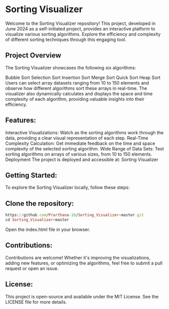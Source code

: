 # Sorting Visualizer
Welcome to the Sorting Visualizer repository! This project, developed in June 2024 as a self-initiated project, provides an interactive platform to visualize various sorting algorithms. Explore the efficiency and complexity of different sorting techniques through this engaging tool.

## Project Overview
The Sorting Visualizer showcases the following six algorithms:

Bubble Sort
Selection Sort
Insertion Sort
Merge Sort
Quick Sort
Heap Sort
Users can select array datasets ranging from 10 to 150 elements and observe how different algorithms sort these arrays in real-time. The visualizer also dynamically calculates and displays the space and time complexity of each algorithm, providing valuable insights into their efficiency.

## Features:
Interactive Visualizations: Watch as the sorting algorithms work through the data, providing a clear visual representation of each step.
Real-Time Complexity Calculation: Get immediate feedback on the time and space complexity of the selected sorting algorithm.
Wide Range of Data Sets: Test sorting algorithms on arrays of various sizes, from 10 to 150 elements.
Deployment
The project is deployed and accessible at: Sorting Visualizer

## Getting Started:
To explore the Sorting Visualizer locally, follow these steps:

## Clone the repository:
```ruby
https://github.com/Prarthana-10/Sorting_Visualizer-master.git
cd Sorting_Visualizer-master
```

Open the index.html file in your browser.

## Contributions:
Contributions are welcome! Whether it's improving the visualizations, adding new features, or optimizing the algorithms, feel free to submit a pull request or open an issue.

## License:
This project is open-source and available under the MIT License. See the LICENSE file for more details.

